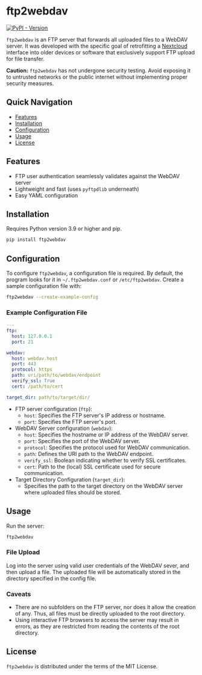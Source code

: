 # ftp2webdav

[![PyPI - Version](https://img.shields.io/pypi/v/ftp2webdav)](https://pypi.org/project/ftp2webdav/)


`ftp2webdav` is an FTP server that forwards all uploaded files to a WebDAV server.
It was developed with the specific goal of retrofitting a [Nextcloud](https://nextcloud.com/) interface into older
devices or software that exclusively support FTP upload for file transfer.

**Caution:** `ftp2webdav` has not undergone security testing. Avoid exposing it to untrusted networks or the public
internet without implementing proper security measures.

## Quick Navigation

- [Features](#features)
- [Installation](#installation)
- [Configuration](#configuration)
- [Usage](#usage)
- [License](#license)

## Features

* FTP user authentication seamlessly validates against the WebDAV server
* Lightweight and fast (uses `pyftpdlib` underneath)
* Easy YAML configuration

## Installation

Requires Python version 3.9 or higher and pip.

```bash
pip install ftp2webdav
```

## Configuration

To configure `ftp2webdav`, a configuration file is required. By default, the program looks for it
in `~/.ftp2webdav.conf` or `/etc/ftp2webdav`. Create a sample configuration file with:

```bash
ftp2webdav --create-example-config
```

### Example Configuration File

```yaml
---
ftp:
  host: 127.0.0.1
  port: 21

webdav:
  host: webdav.host
  port: 443
  protocol: https
  path: uri/path/to/webdav/endpoint
  verify_ssl: True
  cert: /path/to/cert

target_dir: path/to/target/dir/
```

- FTP server configuration (`ftp`):
    - `host`: Specifies the FTP server's IP address or hostname.
    - `port`: Specifies the FTP server's port.
- WebDAV Server configuration (`webdav`):
    - `host`: Specifies the hostname or IP address of the WebDAV server.
    - `port`: Specifies the port of the WebDAV server.
    - `protocol`: Specifies the protocol used for WebDAV communication.
    - `path`: Defines the URI path to the WebDAV endpoint.
    - `verify_ssl`: Boolean indicating whether to verify SSL certificates.
    - `cert`: Path to the (local) SSL certificate used for secure communication.
- Target Directory Configuration (`target_dir`):
    - Specifies the path to the target directory on the WebDAV server where uploaded files should be stored.

## Usage

Run the server:

```bash
ftp2webdav
```

### File Upload

Log into the server using valid user credentials of the WebDAV sever, and then upload a file. The uploaded file will be
automatically stored in the directory specified in the config file.

### Caveats

- There are no subfolders on the FTP server, nor does it allow the creation of any. Thus, all files must be directly
  uploaded to the root directory.
- Using interactive FTP browsers to access the server may result in errors, as they are restricted from reading the
  contents of the root directory.

## License

`ftp2webdav` is distributed under the terms of the MIT License.
